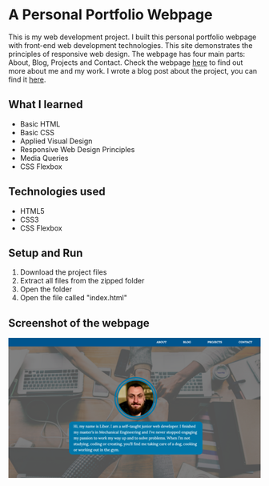 # A Personal Portfolio Webpage
This is my web development project. I built this personal portfolio webpage with front-end web development technologies. This site demonstrates the principles of responsive web design. The webpage has four main parts: About, Blog, Projects and Contact. Check the webpage [here](https://libormarko.github.io/) to find out more about me and my work. I wrote a blog post about the project, you can find it [here](https://medium.com/@marko.libor/my-personal-portfolio-webpage-d4c6913ff047).

## What I learned
* Basic HTML
* Basic CSS
* Applied Visual Design
* Responsive Web Design Principles
* Media Queries
* CSS Flexbox

## Technologies used
* HTML5
* CSS3
* CSS Flexbox

## Setup and Run
1. Download the project files
2. Extract all files from the zipped folder
3. Open the folder
4. Open the file called "index.html"

## Screenshot of the webpage
![Screenshot of the webpage](./screenshot.png)